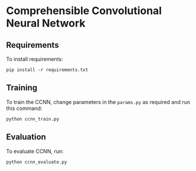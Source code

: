 # Comprehensible Convolutional Neural Network

## Requirements

To install requirements:

```setup
pip install -r requirements.txt
```

## Training

To train the CCNN, change parameters in the ```params.py``` as required and run this command:

```train
python ccnn_train.py
```

## Evaluation

To evaluate CCNN, run:

```eval
python ccnn_evaluate.py
```
